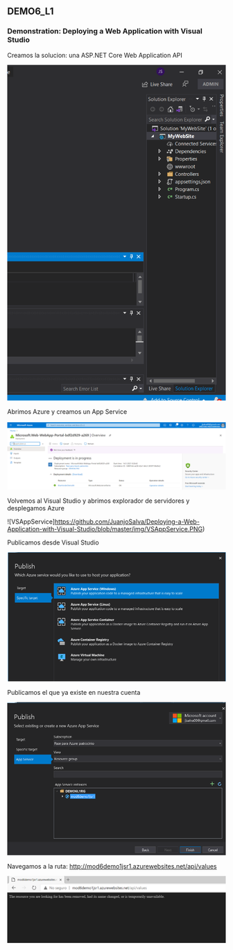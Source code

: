 ## DEMO6_L1

### Demonstration: Deploying a Web Application with Visual Studio

Creamos la solucion: una ASP.NET Core Web Application API

![creosolucion](img/creosolucion.PNG)

Abrimos Azure y creamos un App Service

![CreoAppWeb](img/CreoAppWeb.PNG)



Volvemos al Visual Studio y abrimos explorador de servidores y desplegamos Azure

![VSAppService]https://github.com/JuanjoSalva/Deploying-a-Web-Application-with-Visual-Studio/blob/master/img/VSAppService.PNG)

Publicamos desde Visual Studio

![public1](img/public1.PNG)

Publicamos el que ya existe en nuestra cuenta

![public2](img/public2.PNG)



Navegamos a la ruta: http://mod6demo1jsr1.azurewebsites.net/api/values

![web](img/web.PNG)
